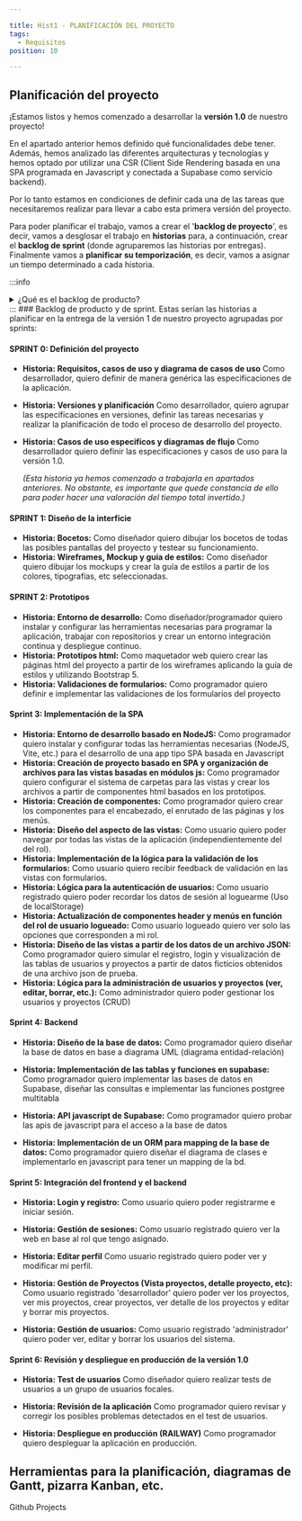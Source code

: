 ```yaml
---

title: Hist1 - PLANIFICACIÓN DEL PROYECTO 
tags:
  - Requisitos
position: 10

---
```


## Planificación del proyecto

¡Estamos listos y hemos comenzado a desarrollar la **versión 1.0** de nuestro proyecto!

En el apartado anterior hemos definido qué funcionalidades debe tener. Además, hemos analizado las diferentes arquitecturas y tecnologías y hemos optado por utilizar una CSR (Client Side Rendering basada en una SPA programada en Javascript y conectada a Supabase como servicio backend).

Por lo tanto estamos en condiciones de definir cada una de las tareas que necesitaremos realizar para llevar a cabo esta primera versión del proyecto.

Para poder planificar el trabajo, vamos a crear el '**backlog de proyecto**', es decir, vamos a desglosar el trabajo en **historias** para, a continuación,  crear el **backlog de sprint** (donde agruparemos las historias por entregas). Finalmente vamos a  **planificar su temporización**, es decir, vamos a asignar un tiempo determinado a cada historia.


:::info 
<details>
  <summary>¿Qué es el backlog de producto?</summary>
  

**El Backlog de producto** (Product Backlog en inglés) es una herramienta clave en la metodología Scrum, utilizada para gestionar el trabajo a realizar en un proyecto de software o desarrollo de producto. 

El backlog de producto es **una lista ordenada de todas las funcionalidades, características, requisitos y mejoras** que deben ser desarrollados en el producto para cumplir con los objetivos del proyecto.

El backlog de producto es creado por el **Product Owner** (dueño del producto) en colaboración con el equipo de desarrollo. El Product Owner es responsable de priorizar el backlog de producto y asegurar que las funcionalidades más importantes y valiosas sean entregadas primero. **El equipo de desarrollo utiliza el backlog de producto para planificar y estimar el trabajo a realizar en cada iteración (sprint) del proyecto.**

El backlog de producto es una **herramienta valiosa para el desarrollo ágil de software**, ya que ayuda a mantener el enfoque en el valor que se está entregando al usuario final, **asegura que el equipo de desarrollo esté trabajando en las funcionalidades más importantes y permite una planificación más precisa de las iteraciones del proyecto.**
</details>
:::
### Backlog de producto y de sprint. 
Estas serían las historias a planificar en la entrega de la versión 1 de nuestro proyecto agrupadas por sprints:

#### SPRINT 0: Definición del proyecto
- **Historia: Requisitos, casos de uso y diagrama de casos de uso**
  Como desarrollador, quiero definir de manera genérica las especificaciones de la aplicación.
- **Historia: Versiones y planificación**
  Como desarrollador, quiero agrupar las especificaciones en versiones, definir las tareas necesarias y realizar la planificación de todo el proceso de desarrollo del proyecto.
- **Historia: Casos de uso especificos y diagramas de flujo**
  Como desarrollador quiero definir las especificaciones y casos de uso para la versión 1.0.

  *(Esta historia ya hemos comenzado a trabajarla en apartados anteriores. No obstante, es importante que quede constancia de ello para poder hacer una valoración del tiempo total invertido.)*
#### SPRINT 1: Diseño de la interficie
- **Historia: Bocetos:**
  Como diseñador quiero dibujar los bocetos de todas las posibles pantallas del proyecto y testear su funcionamiento.
- **Historia: Wireframes, Mockup y guía de estilos:**
  Como diseñador quiero dibujar los mockups y crear la guía de estilos a partir de los colores, tipografías, etc seleccionadas.

#### SPRINT 2: Prototipos
- **Historia: Entorno de desarrollo:**
  Como diseñador/programador quiero instalar y configurar las herramientas necesarias para programar la aplicación, trabajar con repositorios y crear un entorno integración continua y despliegue continuo.
- **Historia: Prototipos html:**
  Como maquetador web quiero crear las páginas html del proyecto a partir de los wireframes aplicando la guía de estilos y utilizando Bootstrap 5.
- **Historia: Validaciones de formularios:**
  Como programador quiero definir e implementar las validaciones de los formularios del proyecto
 
#### Sprint 3: Implementación de la SPA
- **Historia: Entorno de desarrollo basado en NodeJS:**
  Como programador quiero instalar y configurar todas las herramientas necesarias (NodeJS, Vite, etc.) para el desarrollo de una app tipo SPA basada en Javascript 
- **Historia: Creación de proyecto basado en SPA y organización de archivos para las vistas basadas en módulos js:**
  Como programador quiero configurar el sistema de carpetas para las vistas y crear los archivos a partir de componentes html basados en los prototipos.
- **Historia: Creación de componentes:**
  Como programador quiero crear los componentes para el encabezado, el enrutado de las páginas y los menús.
- **Historia: Diseño del aspecto de las vistas:**
  Como usuario quiero poder navegar por todas las vistas de la aplicación (independientemente del del rol).
- **Historia: Implementación de la lógica para la validación de los formularios:**
  Como usuario quiero recibir feedback de validación en las vistas con formularios.
- **Historia: Lógica para la autenticación de usuarios:**
  Como usuario registrado quiero poder recordar los datos de sesión al loguearme (Uso de localStorage)
- **Historia: Actualización de componentes header y menús en función del rol de usuario logueado:**
Como usuario logueado quiero ver solo las opciones que corresponden a mi rol.
- **Historia: Diseño de las vistas a partir de los datos de un archivo JSON:**
  Como programador quiero simular el registro, login y visualización de las tablas de usuarios y proyectos a partir de datos ficticios obtenidos de una archivo json de prueba.
- **Historia: Lógica para la administración de usuarios y proyectos (ver, editar, borrar, etc.):**
  Como administrador quiero poder gestionar los usuarios y proyectos (CRUD)

#### Sprint 4: Backend

- **Historia: Diseño de la base de datos:**
  Como programador quiero diseñar la base de datos en base a diagrama UML (diagrama entidad-relación)

- **Historia: Implementación de las tablas y funciones en supabase:**
  Como programador quiero implementar las bases de datos en Supabase, diseñar las consultas e implementar las funciones postgree multitabla

- **Historia: API javascript de Supabase:**
  Como programador quiero probar las apis de javascript para el acceso a la base de datos

- **Historia: Implementación de un ORM para mapping de la base de datos:**
  Como programador quiero diseñar el diagrama de clases e implementarlo en javascript para tener un mapping de la bd.

#### Sprint 5: Integración del frontend y el backend

- **Historia: Login y registro:**
  Como usuario quiero poder registrarme e iniciar sesión.

- **Historia: Gestión de sesiones:**
  Como usuario registrado quiero ver la web en base al rol que tengo asignado.

- **Historia: Editar perfil**
  Como usuario registrado quiero poder ver y modificar mi perfil.

- **Historia: Gestión de Proyectos (Vista proyectos, detalle proyecto, etc):**
  Como usuario registrado 'desarrollador' quiero poder ver los proyectos, ver mis proyectos, crear proyectos, ver detalle de los proyectos y editar y borrar mis proyectos.

- **Historia: Gestión de usuarios:**
  Como usuario registrado 'administrador' quiero poder ver, editar y borrar los usuarios del sistema.
#### Sprint 6: Revisión y despliegue en producción de la versión 1.0

- **Historia: Test de usuarios**
  Como diseñador quiero realizar tests de usuarios a un grupo de usuarios focales.

- **Historia: Revisión de la aplicación**
  Como programador quiero revisar y corregir los posibles problemas detectados en el test de usuarios.

- **Historia: Despliegue en producción (RAILWAY)**
  Como programador quiero despleguar la aplicación en producción.

## Herramientas para la planificación, diagramas de Gantt, pizarra Kanban, etc.
Github Projects



